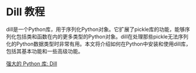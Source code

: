 # Dill 教程

<show-structure depth="3"/>

dill是一个Python库，用于序列化Python对象。它扩展了pickle库的功能，能够序列化包括类和函数在内的更多类型的Python对象。dill在处理那些pickle无法序列化的Python数据类型时非常有用。本文将介绍如何在Python中安装和使用dill库，包括其基本功能和一些高级功能。

<seealso>
<category ref="ref_docs">
    <a href="https://mp.weixin.qq.com/s/zDU69knNZVQCjiHLnH7tTg">强大的 Python 库: Dill</a>
</category>
<category ref="ref_github">
</category>
<category ref="ref_issues">
</category>
<category ref="ref_hf">
</category>
<category ref="ref_ms">
</category>
</seealso>
